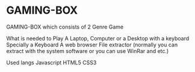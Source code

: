 # GAMING-BOX

GAMING-BOX which consists of 2 Genre Game 

What is needed to Play
A Laptop, Computer or a Desktop with a keyboard
Specially a Keyboard
A web browser
File extractor (normally you can extract with the system software or you can use WinRar and etc.)

Used langs
Javascript
HTML5
CSS3
